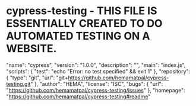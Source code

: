# cypress-testing - THIS FILE IS ESSENTIALLY CREATED TO DO AUTOMATED TESTING ON A WEBSITE.

"name": "cypress",
  "version": "1.0.0",
  "description": "",
  "main": "index.js",
  "scripts": {
    "test": "echo \"Error: no test specified\" && exit 1"
  },
  "repository": {
    "type": "git",
    "url": "git+https://github.com/hemamatpal/cypress-testing.git"
  },
  "author": "HEMA",
  "license": "ISC",
  "bugs": {
    "url": "https://github.com/hemamatpal/cypress-testing/issues"
  },
  "homepage": "https://github.com/hemamatpal/cypress-testing#readme"
  
